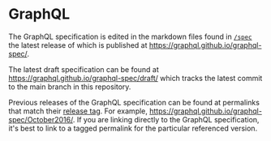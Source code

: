 # GraphQL

The GraphQL specification is edited in the markdown files found in
[`/spec`](./spec) the latest release of which is published at
https://graphql.github.io/graphql-spec/.

The latest draft specification can be found at
https://graphql.github.io/graphql-spec/draft/ which tracks the latest commit to
the main branch in this repository.

Previous releases of the GraphQL specification can be found at permalinks that
match their [release tag](https://github.com/graphql/graphql-spec/releases). For
example, https://graphql.github.io/graphql-spec/October2016/. If you are linking
directly to the GraphQL specification, it's best to link to a tagged permalink
for the particular referenced version.